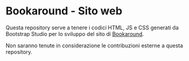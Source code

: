 # Bookaround - Sito web

Questa repository serve a tenere i codici HTML, JS e CSS generati da Bootstrap Studio per lo sviluppo del sito di [Bookaround](https://bookaround.app).

Non saranno tenute in considerazione le contribuzioni esterne a questa repository.
